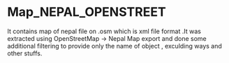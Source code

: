 # Map_NEPAL_OPENSTREET
It contains map of nepal file on .osm which is xml file format .It was extracted using OpenStreetMap -> Nepal Map export and done some additional filtering to provide only the name of object , exculding ways and other stuffs.
